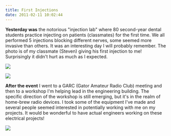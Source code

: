 ```yaml
---
title: First Injections
date: 2011-02-11 10:02:44
---
```




__Yesterday was__ the notorious "injection lab" where 80 second-year dental students practice injecting on patients (classmates) for the first time. We all performed 5 injections blocking different nerves, some seemed more invasive than others.  It was an interesting day I will probably remember. The photo is of my classmate (Steven) giving his first injection to me! Surprisingly it didn't hurt as much as I expected.

<div class="text-center img-border">

![](https://swharden.com/static/2011/02/11/inj1.jpg)

![](https://swharden.com/static/2011/02/11/inj2.jpg)

</div>

__After the event__ I went to a GARC (Gator Amateur Radio Club) meeting and then to a workshop I'm helping lead in the engineering building. The specific direction of the workshop is still emerging, but it's in the realm of home-brew radio devices. I took some of the equipment I've made and several people seemed interested in potentially working with me on my projects. It would be wonderful to have actual engineers working on these electrical projects!

<div class="text-center img-border">

![](https://swharden.com/static/2011/02/11/scott_injection2.jpg)

</div>